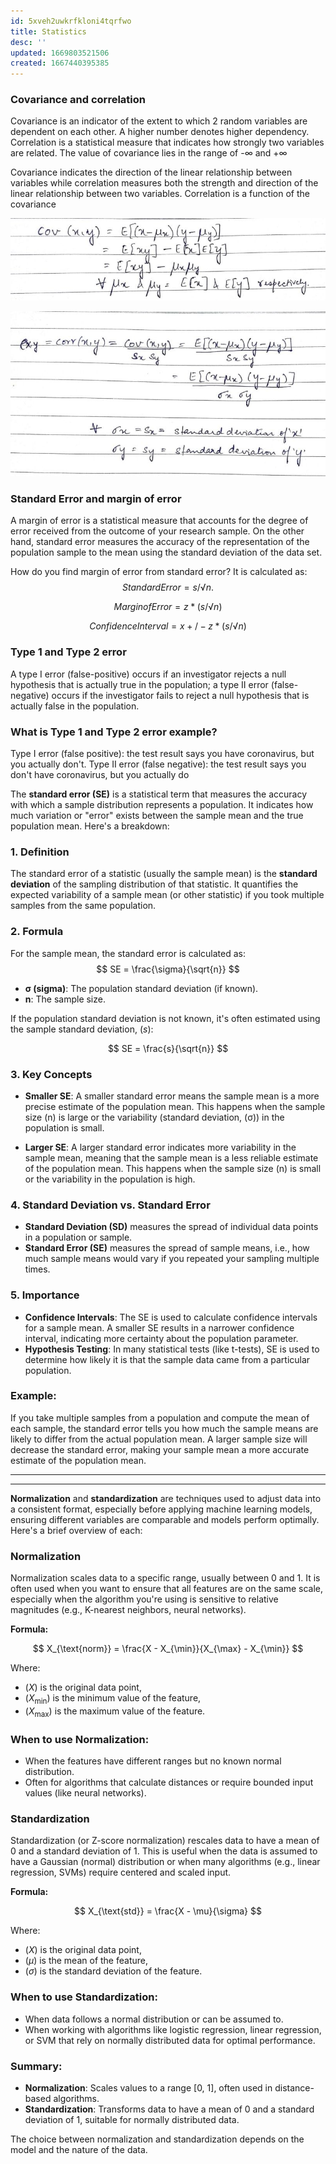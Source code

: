 ```yaml
---
id: 5xveh2uwkrfkloni4tqrfwo
title: Statistics
desc: ''
updated: 1669803521506
created: 1667440395385
---
```



### Covariance and correlation

Covariance is an indicator of the extent to which 2 random variables are dependent on each other. A higher number denotes higher dependency. Correlation is a statistical measure that indicates how strongly two variables are related. The value of covariance lies in the range of -∞ and +∞

Covariance indicates the direction of the linear relationship between variables while correlation measures both the strength and direction of the linear relationship between two variables. Correlation is a function of the covariance

![Covariance](assets/images/statistics/2022-11-03-07-35-32.png)

![Correlation](assets/images/statistics/2022-11-03-07-36-34.png)

### Standard Error and margin of error

A margin of error is a statistical measure that accounts for the degree of error received from the outcome of your research sample. On the other hand, standard error measures the accuracy of the representation of the population sample to the mean using the standard deviation of the data set.

How do you find margin of error from standard error?
It is calculated as:
$$
Standard Error = s / √n.
$$

$$
Margin of Error = z*(s/√n)
$$

$$
Confidence Interval = x +/- z*(s/√n)
$$

### Type 1 and Type 2 error
A type I error (false-positive) occurs if an investigator rejects a null hypothesis that is actually true in the population; a type II error (false-negative) occurs if the investigator fails to reject a null hypothesis that is actually false in the population.

### What is Type 1 and Type 2 error example?

Type I error (false positive): the test result says you have coronavirus, but you actually don't. Type II error (false negative): the test result says you don't have coronavirus, but you actually do


The **standard error (SE)** is a statistical term that measures the accuracy with which a sample distribution represents a population. It indicates how much variation or "error" exists between the sample mean and the true population mean. Here's a breakdown:

### 1. **Definition**
The standard error of a statistic (usually the sample mean) is the **standard deviation** of the sampling distribution of that statistic. It quantifies the expected variability of a sample mean (or other statistic) if you took multiple samples from the same population.

### 2. **Formula**
For the sample mean, the standard error is calculated as:
$$
SE = \frac{\sigma}{\sqrt{n}}
$$

- **σ (sigma)**: The population standard deviation (if known).
- **n**: The sample size.

If the population standard deviation is not known, it's often estimated using the sample standard deviation, $(s):$

$$
SE = \frac{s}{\sqrt{n}}
$$

### 3. **Key Concepts**
- **Smaller SE**: A smaller standard error means the sample mean is a more precise estimate of the population mean. This happens when the sample size \(n\) is large or the variability (standard deviation, \(σ\)) in the population is small.
  
- **Larger SE**: A larger standard error indicates more variability in the sample mean, meaning that the sample mean is a less reliable estimate of the population mean. This happens when the sample size \(n\) is small or the variability in the population is high.

### 4. **Standard Deviation vs. Standard Error**
- **Standard Deviation (SD)** measures the spread of individual data points in a population or sample.
- **Standard Error (SE)** measures the spread of sample means, i.e., how much sample means would vary if you repeated your sampling multiple times.

### 5. **Importance**
- **Confidence Intervals**: The SE is used to calculate confidence intervals for a sample mean. A smaller SE results in a narrower confidence interval, indicating more certainty about the population parameter.
- **Hypothesis Testing**: In many statistical tests (like t-tests), SE is used to determine how likely it is that the sample data came from a particular population.

### Example:
If you take multiple samples from a population and compute the mean of each sample, the standard error tells you how much the sample means are likely to differ from the actual population mean. A larger sample size will decrease the standard error, making your sample mean a more accurate estimate of the population mean.

---
---
**Normalization** and **standardization** are techniques used to adjust data into a consistent format, especially before applying machine learning models, ensuring different variables are comparable and models perform optimally. Here's a brief overview of each:

### Normalization
Normalization scales data to a specific range, usually between 0 and 1. It is often used when you want to ensure that all features are on the same scale, especially when the algorithm you're using is sensitive to relative magnitudes (e.g., K-nearest neighbors, neural networks).

**Formula:**

$$
X_{\text{norm}} = \frac{X - X_{\min}}{X_{\max} - X_{\min}}
$$

Where:
- $(X)$ is the original data point,
- $(X_{\min})$ is the minimum value of the feature,
- $(X_{\max})$ is the maximum value of the feature.

### When to use Normalization:
- When the features have different ranges but no known normal distribution.
- Often for algorithms that calculate distances or require bounded input values (like neural networks).

### Standardization
Standardization (or Z-score normalization) rescales data to have a mean of 0 and a standard deviation of 1. This is useful when the data is assumed to have a Gaussian (normal) distribution or when many algorithms (e.g., linear regression, SVMs) require centered and scaled input.

**Formula:**

$$
X_{\text{std}} = \frac{X - \mu}{\sigma}
$$

Where:
- $(X)$ is the original data point,
- $(\mu)$ is the mean of the feature,
- $(\sigma)$ is the standard deviation of the feature.

### When to use Standardization:
- When data follows a normal distribution or can be assumed to.
- When working with algorithms like logistic regression, linear regression, or SVM that rely on normally distributed data for optimal performance.

### Summary:
- **Normalization**: Scales values to a range [0, 1], often used in distance-based algorithms.
- **Standardization**: Transforms data to have a mean of 0 and a standard deviation of 1, suitable for normally distributed data.

The choice between normalization and standardization depends on the model and the nature of the data.